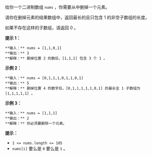 给你一个二进制数组 `nums` ，你需要从中删掉一个元素。

请你在删掉元素的结果数组中，返回最长的且只包含 1 的非空子数组的长度。

如果不存在这样的子数组，请返回 0 。



**提示 1：**

    
    
    **输入：** nums = [1,1,0,1]
    **输出：** 3
    **解释：** 删掉位置 2 的数后，[1,1,1] 包含 3 个 1 。

**示例 2：**

    
    
    **输入：** nums = [0,1,1,1,0,1,1,0,1]
    **输出：** 5
    **解释：** 删掉位置 4 的数字后，[0,1,1,1,1,1,0,1] 的最长全 1 子数组为 [1,1,1,1,1] 。

**示例 3：**

    
    
    **输入：** nums = [1,1,1]
    **输出：** 2
    **解释：** 你必须要删除一个元素。



**提示：**

  * `1 <= nums.length <= 105`
  * `nums[i]` 要么是 `0` 要么是 `1` 。

